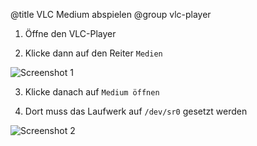 ﻿@title VLC Medium abspielen
@group vlc-player

1. Öffne den VLC-Player

2. Klicke dann auf den Reiter `Medien`

  ![Screenshot 1](content/guides/VLC/screen1.png)

3. Klicke danach auf `Medium öffnen`

4. Dort muss das Laufwerk auf `/dev/sr0` gesetzt werden

  ![Screenshot 2](content/guides/VLC/screen2.png)
